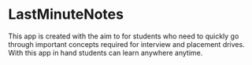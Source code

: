 # LastMinuteNotes
This app is created with the aim to for students who need to quickly go through important concepts required for interview and placement drives. With this app in hand students can learn anywhere anytime.
